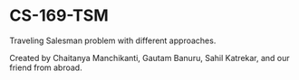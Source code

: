 # CS-169-TSM
Traveling Salesman problem with different approaches.

Created by Chaitanya Manchikanti, Gautam Banuru, Sahil Katrekar, and our friend from abroad.

